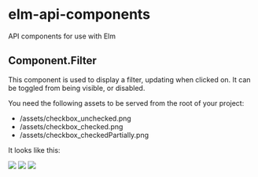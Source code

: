 # elm-api-components
API components for use with Elm


## Component.Filter

This component is used to display a filter, updating when clicked on. It can be toggled from being visible, or disabled.

You need the following assets to be served from the root of your project:

- /assets/checkbox_unchecked.png
- /assets/checkbox_checked.png
- /assets/checkbox_checkedPartially.png

It looks like this:

![](https://cloud.githubusercontent.com/assets/1139198/14603450/ff0277ea-056d-11e6-8127-40aee670c709.png)
![](https://cloud.githubusercontent.com/assets/1139198/14603463/107afcd6-056e-11e6-9779-28bb4c0cec13.png)
![](https://cloud.githubusercontent.com/assets/1139198/14603470/1728a344-056e-11e6-9cc2-079298a527c3.png)
